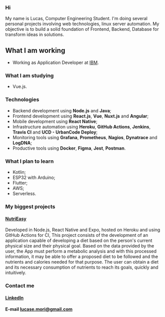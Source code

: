 ### Hi

My name is Lucas, Computer Engineering Student. I'm doing several personal projects involving web technologies, linux
server automation. My objective is to build a solid foundation of Frontend, Backend, Database for transform ideas in
solutions.

## What I am working

- Working as Application Developer at [IBM](https://www.ibm.com/).

### What I am studying

- Vue.js.

### Technologies

- Backend development using **Node.js** and **Java**;
- Frontend development using **React.js**, **Vue**, **Nuxt.js** and **Angular**;
- Mobile development using **React Native**;
- Infrastructure automation using **Heroku**, **GitHub Actions**, **Jenkins**, **Travis CI** and **UCD - UrbanCode Deploy**;
- Monitoring tools using **Grafana**, **Prometheus**, **Nagios**, **Dynatrace** and **LogDNA**;
- Productive tools using **Docker**, **Figma**, **Jest**, **Postman**.

### What I plan to learn

- Kotlin;
- ESP32 with Arduino;
- Flutter;
- AWS;
- Serverless.

### My biggest projects

#### [NutriEasy](https://github.com/NutriEasyApp)

Developed in Node.js, React Native and Expo, hosted on Heroku and using GitHub Actions for CI, This project consists
of the development of an application capable of developing a diet based on the person's current physical size and 
their physical goal. Based on the data provided by the user, the App must perform a metabolic analysis and with this 
processed information, it may be able to offer a proposed diet to be followed and the nutrients and calories needed 
for that purpose. The user can obtain a diet and its necessary consumption of nutrients to reach its goals, quickly 
and intuitively.

### Contact me

#### [LinkedIn](https://www.linkedin.com/in/lucas-mori)

#### E-mail <lucase.mori@gmail.com>
